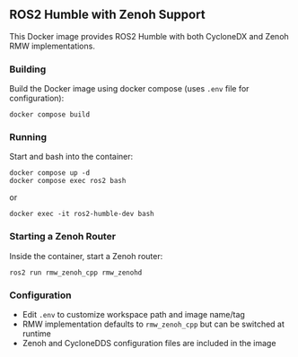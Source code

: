 ## ROS2 Humble with Zenoh Support

This Docker image provides ROS2 Humble with both CycloneDX and Zenoh RMW implementations.

### Building

Build the Docker image using docker compose (uses `.env` file for configuration):

```shell
docker compose build
```

### Running

Start and bash into the container:

```shell
docker compose up -d
docker compose exec ros2 bash
```

or

```shell
docker exec -it ros2-humble-dev bash
```

### Starting a Zenoh Router

Inside the container, start a Zenoh router:

```shell
ros2 run rmw_zenoh_cpp rmw_zenohd
```

### Configuration

- Edit `.env` to customize workspace path and image name/tag
- RMW implementation defaults to `rmw_zenoh_cpp` but can be switched at runtime
- Zenoh and CycloneDDS configuration files are included in the image